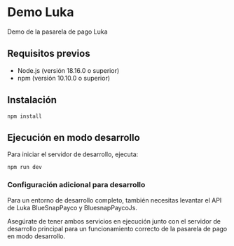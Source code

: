 # Demo Luka

Demo de la pasarela de pago Luka

## Requisitos previos

- Node.js (versión 18.16.0 o superior)
- npm (versión 10.10.0 o superior)

## Instalación

```
npm install
```

## Ejecución en modo desarrollo

Para iniciar el servidor de desarrollo, ejecuta:

```
npm run dev
```

### Configuración adicional para desarrollo

Para un entorno de desarrollo completo, también necesitas levantar el API de Luka BlueSnapPayco y BluesnapPaycoJs.

Asegúrate de tener ambos servicios en ejecución junto con el servidor de desarrollo principal para un funcionamiento correcto de la pasarela de pago en modo desarrollo.
